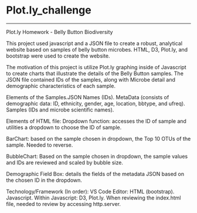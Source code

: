 # Plot.ly_challenge
---------------------------
Plot.ly Homework - Belly Button Biodiversity


This project used javascript and a JSON file to create a robust, analytical website based on samples of belly button microbes. HTML, D3, Plot.ly, and bootstrap were used to create the website.

The motivation of this project is utilize Plot.ly graphing inside of Javascript to create charts that illustrate the details of the Belly Button samples. The JSON file contained IDs of the samples, along with Microbe detail and demographic characteristics of each sample.

Elements of the Samples.JSON Names (IDs). MetaData (consists of demographic data: ID, ethnicity, gender, age, location, bbtype, and ufreq). Samples (IDs and microbe scientific names).

Elements of HTML file: Dropdown function: accesses the ID of sample and utilities a dropdown to choose the ID of sample.

BarChart: based on the sample chosen in dropdown, the Top 10 OTUs of the sample. Needed to reverse.

BubbleChart: Based on the sample chosen in dropdown, the sample values and IDs are reviewed and scaled by bubble size.

Demographic Field Box: details the fields of the metadata JSON based on the chosen ID in the dropdown.

Technology/Framework (In order):
VS Code Editor: HTML (bootstrap). Javascript. Within Javascript: D3, Plot.ly. When reviewing the index.html file, needed to review by accessing http.server.
